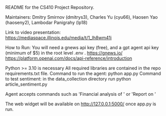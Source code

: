 README for the CS410 Project Repository.

Maintainers:
Dmitry Smirnov (dmitrys3), Charles Yu (cyu66), Haosen Yao (haoseny2), Lambodar Panigrahy (lp18)

Link to video presentation: https://mediaspace.illinois.edu/media/t/1_lh8wm41i

How to Run:
You will need a gnews api key (free), and a gpt agent api key (minimum of $5) in the root level .env . 
https://gnews.io/
https://platform.openai.com/docs/api-reference/introduction

Python >= 3.10 is necessary
All required libraries are contained in the repo requirements.txt file. 
Command to run the agent: python app.py
Command to test sentiment: in the data_collection directory run python article_sentiment.py

Agent accepts commands such as 'Financial analysis of <Ticket>' or 'Report on <Ticker>'

The web widget will be available on http://127.0.0.1:5000/ once app.py is run. 
